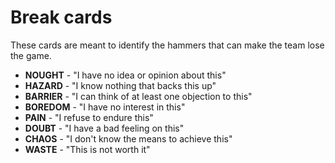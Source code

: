 # Break cards
These cards are meant to identify the hammers that can make the team lose the game.

* **NOUGHT** - "I have no idea or opinion about this"
* **HAZARD** - "I know nothing that backs this up"
* **BARRIER** - "I can think of at least one objection to this"
* **BOREDOM** - "I have no interest in this"
* **PAIN** - "I refuse to endure this"
* **DOUBT** - "I have a bad feeling on this"
* **CHAOS** - "I don't know the means to achieve this"
* **WASTE** - "This is not worth it"